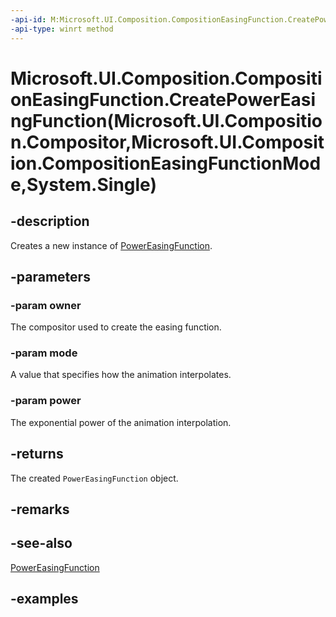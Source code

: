```yaml
---
-api-id: M:Microsoft.UI.Composition.CompositionEasingFunction.CreatePowerEasingFunction(Microsoft.UI.Composition.Compositor,Microsoft.UI.Composition.CompositionEasingFunctionMode,System.Single)
-api-type: winrt method
---
```


# Microsoft.UI.Composition.CompositionEasingFunction.CreatePowerEasingFunction(Microsoft.UI.Composition.Compositor,Microsoft.UI.Composition.CompositionEasingFunctionMode,System.Single)

<!--
public static Microsoft.UI.Composition.PowerEasingFunction CreatePowerEasingFunction (Microsoft.UI.Composition.Compositor owner, Microsoft.UI.Composition.CompositionEasingFunctionMode mode, float power);
-->


## -description

Creates a new instance of [PowerEasingFunction](powereasingfunction.md).

## -parameters

### -param owner

The compositor used to create the easing function.

### -param mode

A value that specifies how the animation interpolates.

### -param power

The exponential power of the animation interpolation.

## -returns

The created `PowerEasingFunction` object.

## -remarks

## -see-also

[PowerEasingFunction](powereasingfunction.md)

## -examples


